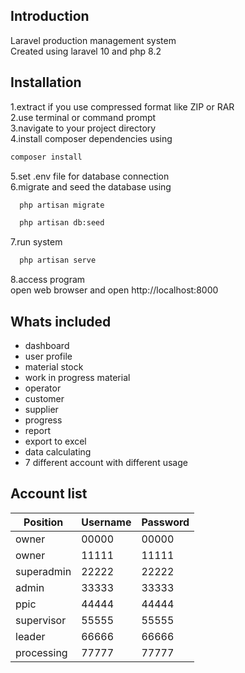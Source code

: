 ## Introduction ##  
Laravel production management system  
Created using laravel 10 and php 8.2  


## Installation ##  
 1.extract if you use compressed format like ZIP or RAR  
 2.use terminal or command prompt  
 3.navigate to your project directory  
 4.install composer dependencies using
 ```bash 
 composer install
 ```  
 5.set .env file for database connection  
 6.migrate and seed the database using
 ```bash  
   php artisan migrate  
 ```  
 ```bash 
   php artisan db:seed  
 ```  
 7.run system
 ```bash   
   php artisan serve
 ```     
 8.access program  
   open web browser and open http://localhost:8000  

## Whats included ##  

- dashboard  
- user profile  
- material stock  
- work in progress material  
- operator  
- customer  
- supplier  
- progress  
- report  
- export to excel  
- data calculating  
- 7 different account with different usage  

## Account list ##

| Position   | Username    | Password     |
|------------|-------------|--------------|
| owner      | 00000       | 00000        |
| owner      | 11111       | 11111        |
| superadmin | 22222       | 22222        |
| admin      | 33333       | 33333        |
| ppic       | 44444       | 44444        |
| supervisor | 55555       | 55555        |
| leader     | 66666       | 66666        |
| processing | 77777       | 77777        |
